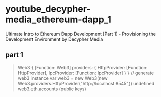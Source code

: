 # youtube_decypher-media_ethereum-dapp_1
Ultimate Intro to Ethereum Ðapp Development [Part 1] - Provisioning the Development Environment by Decypher Media

## part 1

> Web3
{ [Function: Web3]
  providers: 
   { HttpProvider: [Function: HttpProvider],
     IpcProvider: [Function: IpcProvider] } }
// generate web3 instance
> var web3 = new Web3(new Web3.providers.HttpProvider("http://localhost:8545"))
undefined
> web3.eth.accounts
(public keys)
